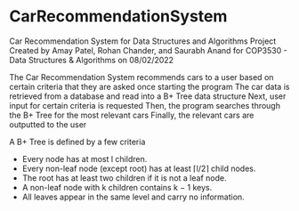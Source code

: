 # CarRecommendationSystem
Car Recommendation System for Data Structures and Algorithms Project
Created by Amay Patel, Rohan Chander, and Saurabh Anand for COP3530 - Data Structures & Algorithms on 08/02/2022

The Car Recommendation System recommends cars to a user based on certain criteria that they are asked once starting the program
The car data is retrieved from a database and read into a B+ Tree data structure
Next, user input for certain criteria is requested
Then, the program searches through the B+ Tree for the most relevant cars
Finally, the relevant cars are outputted to the user

A B+ Tree is defined by a few criteria
- Every node has at most l children.
- Every non-leaf node (except root) has at least ⌈l/2⌉ child nodes.
- The root has at least two children if it is not a leaf node.
- A non-leaf node with k children contains k − 1 keys.
- All leaves appear in the same level and carry no information.
